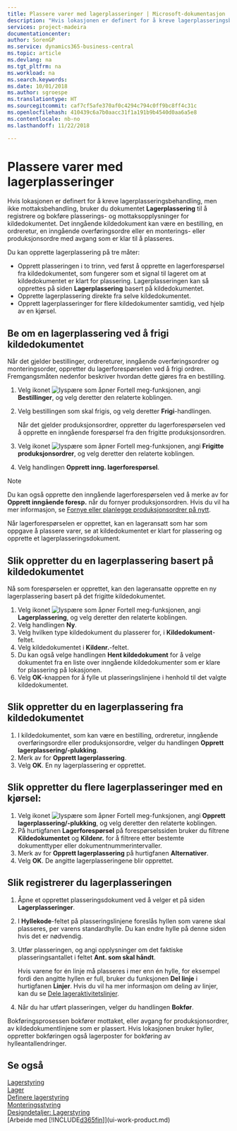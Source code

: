 ```yaml
---
title: Plassere varer med lagerplasseringer | Microsoft-dokumentasjon
description: "Hvis lokasjonen er definert for å kreve lagerplasseringsbehandling, men ikke mottaksbehandling, bruker du dokumentet **Lagerplassering** til å registrere og bokføre plasserings- og mottaksopplysninger for kildedokumentet. Det inngående kildedokument kan være en bestilling, en ordreretur, en inngående overføringsordre eller en produksjonsordre med avgang som er klar til plassering."
services: project-madeira
documentationcenter: 
author: SorenGP
ms.service: dynamics365-business-central
ms.topic: article
ms.devlang: na
ms.tgt_pltfrm: na
ms.workload: na
ms.search.keywords: 
ms.date: 10/01/2018
ms.author: sgroespe
ms.translationtype: HT
ms.sourcegitcommit: caf7cf5afe370af0c4294c794c0ff9bc8ff4c31c
ms.openlocfilehash: 410439c6a7b0aacc31f1a191b9b4540d0aa6a5e8
ms.contentlocale: nb-no
ms.lasthandoff: 11/22/2018

---
```

# <a name="put-items-away-with-inventory-put-aways"></a>Plassere varer med lagerplasseringer
Hvis lokasjonen er definert for å kreve lagerplasseringsbehandling, men ikke mottaksbehandling, bruker du dokumentet **Lagerplassering** til å registrere og bokføre plasserings- og mottaksopplysninger for kildedokumentet. Det inngående kildedokument kan være en bestilling, en ordreretur, en inngående overføringsordre eller en monterings- eller produksjonsordre med avgang som er klar til å plasseres.  

Du kan opprette lagerplassering på tre måter:  

- Opprett plasseringen i to trinn, ved først å opprette en lagerforespørsel fra kildedokumentet, som fungerer som et signal til lageret om at kildedokumentet er klart for plassering. Lagerplasseringen kan så opprettes på siden **Lagerplassering** basert på kildedokumentet.  
- Opprette lagerplassering direkte fra selve kildedokumentet.  
- Opprett lagerplasseringer for flere kildedokumenter samtidig, ved hjelp av en kjørsel.  

## <a name="to-request-an-inventory-put-away-by-releasing-the-source-document"></a>Be om en lagerplassering ved å frigi kildedokumentet
Når det gjelder bestillinger, ordrereturer, inngående overføringsordrer og monteringsorder, oppretter du lagerforespørselen ved å frigi ordren. Fremgangsmåten nedenfor beskriver hvordan dette gjøres fra en bestilling.  

1.  Velg ikonet ![lyspære som åpner Fortell meg-funksjonen](media/ui-search/search_small.png "Fortell hva du vil gjøre"), angi **Bestillinger**, og velg deretter den relaterte koblingen.
2. Velg bestillingen som skal frigis, og velg deretter **Frigi**-handlingen.  

    Når det gjelder produksjonsordrer, oppretter du lagerforespørselen ved å opprette en inngående forespørsel fra den frigitte produksjonsordren.  
3.  Velg ikonet ![lyspære som åpner Fortell meg-funksjonen](media/ui-search/search_small.png "Fortell hva du vil gjøre"), angi **Frigitte produksjonsordrer**, og velg deretter den relaterte koblingen.  
4. Velg handlingen **Opprett inng. lagerforespørsel**.  

> [!NOTE]  
>  Du kan også opprette den inngående lagerforespørselen ved å merke av for **Opprett inngående foresp.** når du fornyer produksjonsordren. Hvis du vil ha mer informasjon, se [Fornye eller planlegge produksjonsordrer på nytt](production-how-to-replan-refresh-production-orders.md).  

Når lagerforespørselen er opprettet, kan en lageransatt som har som oppgave å plassere varer, se at kildedokumentet er klart for plassering og opprette et lagerplasseringsdokument.  

## <a name="to-create-an-inventory-put-away-based-on-the-source-document"></a>Slik oppretter du en lagerplassering basert på kildedokumentet
Nå som forespørselen er opprettet, kan den lageransatte opprette en ny lagerplassering basert på det frigitte kildedokumentet.   
1.  Velg ikonet ![lyspære som åpner Fortell meg-funksjonen](media/ui-search/search_small.png "Fortell hva du vil gjøre"), angi **Lagerplassering**, og velg deretter den relaterte koblingen.  
2. Velg handlingen **Ny**.  
3. Velg hvilken type kildedokument du plasserer for, i **Kildedokument**-feltet.  
4. Velg kildedokumentet i **Kildenr.**-feltet.  
5. Du kan også velge handlingen **Hent kildedokument** for å velge dokumentet fra en liste over inngående kildedokumenter som er klare for plassering på lokasjonen.  
6. Velg **OK**-knappen for å fylle ut plasseringslinjene i henhold til det valgte kildedokumentet.  

## <a name="to-create-an-inventory-put-away-from-the-source-document"></a>Slik oppretter du en lagerplassering fra kildedokumentet  
1.  I kildedokumentet, som kan være en bestilling, ordreretur, inngående overføringsordre eller produksjonsordre, velger du handlingen **Opprett lagerplassering/-plukking**.  
2. Merk av for **Opprett lagerplassering**.
3. Velg **OK**. En ny lagerplassering er opprettet.

## <a name="to-create-multiple-inventory-put-aways-with-a-batch-job"></a>Slik oppretter du flere lagerplasseringer med en kjørsel:  
1.  Velg ikonet ![lyspære som åpner Fortell meg-funksjonen](media/ui-search/search_small.png "Fortell hva du vil gjøre"), angi **Opprett lagerplassering/-plukking**, og velg deretter den relaterte koblingen.  
2.  På hurtigfanen **Lagerforespørsel** på forespørselssiden bruker du filtrene **Kildedokumentet** og **Kildenr.** for å filtrere etter bestemte dokumenttyper eller dokumentnummerintervaller.  
3.  Merk av for **Opprett lagerplassering** på hurtigfanen **Alternativer**.
4.  Velg **OK**. De angitte lagerplasseringene blir opprettet.

## <a name="to-record-the-inventory-put-away"></a>Slik registrerer du lagerplasseringen  
1. Åpne et opprettet plasseringsdokument ved å velger et på siden **Lagerplasseringer**.  
2. I **Hyllekode**-feltet på plasseringslinjene foreslås hyllen som varene skal plasseres, per varens standardhylle. Du kan endre hylle på denne siden hvis det er nødvendig.  
3. Utfør plasseringen, og angi opplysninger om det faktiske plasseringsantallet i feltet **Ant. som skal håndt**.

    Hvis varene for én linje må plasseres i mer enn én hylle, for eksempel fordi den angitte hyllen er full, bruker du funksjonen **Del linje** i hurtigfanen **Linjer**. Hvis du vil ha mer informasjon om deling av linjer, kan du se [Dele lageraktivitetslinjer](warehouse-how-to-split-warehouse-activity-lines.md).  
4. Når du har utført plasseringen, velger du handlingen **Bokfør**.  

Bokføringsprosessen bokfører mottaket, eller avgang for produksjonsordrer, av kildedokumentlinjene som er plassert. Hvis lokasjonen bruker hyller, oppretter bokføringen også lagerposter for bokføring av hylleantallendringer.

## <a name="see-also"></a>Se også  
[Lagerstyring](warehouse-manage-warehouse.md)  
[Lager](inventory-manage-inventory.md)  
[Definere lagerstyring](warehouse-setup-warehouse.md)     
[Monteringsstyring](assembly-assemble-items.md)    
[Designdetaljer: Lagerstyring](design-details-warehouse-management.md)  
[Arbeide med [!INCLUDE[d365fin](includes/d365fin_md.md)]](ui-work-product.md)  

